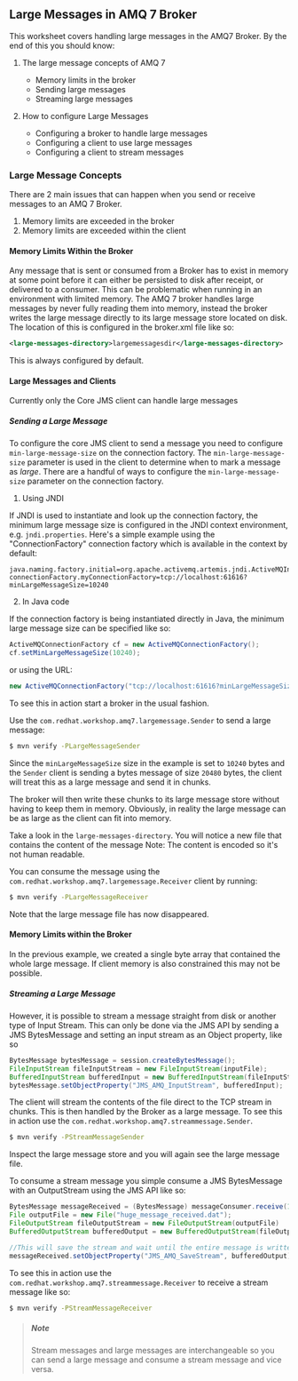 ## Large Messages in AMQ 7 Broker   

This worksheet covers handling large messages in the AMQ7 Broker. By the end of this you should know:

1. The large message concepts of AMQ 7
   * Memory limits in the broker
   * Sending large messages
   * Streaming large messages

2. How to configure Large Messages
   * Configuring a broker to handle large messages
   * Configuring a client to use large messages
   * Configuring a client to stream messages


### Large Message Concepts

There are 2 main issues that can happen when you send or receive messages to an AMQ 7 Broker.

1. Memory limits are exceeded in the broker
2. Memory limits are exceeded within the client

#### Memory Limits Within the Broker

Any message that is sent or consumed from a Broker has to exist in memory at some point before
it can either be persisted to disk after receipt, or delivered to a consumer. This can be problematic
when running in an environment with limited memory. The AMQ 7 broker handles large messages by never
 fully reading them into memory, instead the broker writes the large message directly to its large message store
 located on disk.  The location of this is configured in the broker.xml file like so:

```xml
<large-messages-directory>largemessagesdir</large-messages-directory>
```
This is always configured by default.

#### Large Messages and Clients

Currently only the Core JMS client can handle large messages

##### Sending a Large Message

To configure the core JMS client to send a message you need to configure `min-large-message-size` on
the connection factory. The `min-large-message-size` parameter is used in the client to determine when to mark a message
as *large*.  There are a handful of ways to configure the `min-large-message-size` parameter on the connection factory.

1. Using JNDI

If JNDI is used to instantiate and look up the connection factory, the minimum large message size is configured in the
JNDI context environment, e.g. `jndi.properties`. Here's a simple example using the "ConnectionFactory" connection factory
which is available in the context by default:

```properties
java.naming.factory.initial=org.apache.activemq.artemis.jndi.ActiveMQInitialContextFactory
connectionFactory.myConnectionFactory=tcp://localhost:61616?minLargeMessageSize=10240
```

2. In Java code

If the connection factory is being instantiated directly in Java, the minimum
large message size can be specified like so:

```java
ActiveMQConnectionFactory cf = new ActiveMQConnectionFactory();
cf.setMinLargeMessageSize(10240);
```

or using the URL:

```java
new ActiveMQConnectionFactory("tcp://localhost:61616?minLargeMessageSize=10240");
```

To see this in action start a broker in the usual fashion.

Use the `com.redhat.workshop.amq7.largemessage.Sender` to send a large message:

```sh
$ mvn verify -PLargeMessageSender
```

Since the `minLargeMessageSize` size in the example is set to `10240` bytes and the `Sender` client is sending
a bytes message of size `20480` bytes, the client will treat this as a large message and send it in chunks.

The broker will then write these chunks to its large message store without having to keep them in memory.
Obviously, in reality the large message can be as large as the client can fit into memory.

Take a look in the `large-messages-directory`.  You will notice a new file that contains the content of the message
Note: The content is encoded so it's not human readable.

You can consume the message using the `com.redhat.workshop.amq7.largemessage.Receiver` client by running:

```sh
$ mvn verify -PLargeMessageReceiver
```

Note that the large message file has now disappeared.

#### Memory Limits within the Broker

In the previous example, we created a single byte array that contained the whole large message.  If client
memory is also constrained this may not be possible.

##### Streaming a Large Message

However, it is possible to stream a message straight from disk or another type of Input Stream. This can only be done via the JMS API by sending a JMS BytesMessage and setting an input stream as an Object property, like so

```java
BytesMessage bytesMessage = session.createBytesMessage();
FileInputStream fileInputStream = new FileInputStream(inputFile);
BufferedInputStream bufferedInput = new BufferedInputStream(fileInputStream);
bytesMessage.setObjectProperty("JMS_AMQ_InputStream", bufferedInput);
```

The client will stream the contents of the file direct to the TCP stream in chunks.
This is then handled by the Broker as a large message. To see this in action use the
`com.redhat.workshop.amq7.streammessage.Sender`.  

```sh
$ mvn verify -PStreamMessageSender
```

Inspect the large message store and you will again see the large message file.

To consume a stream message you simple consume a JMS BytesMessage with an OutputStream using the JMS API like so:


```java
BytesMessage messageReceived = (BytesMessage) messageConsumer.receive(120000);
File outputFile = new File("huge_message_received.dat");
FileOutputStream fileOutputStream = new FileOutputStream(outputFile)
BufferedOutputStream bufferedOutput = new BufferedOutputStream(fileOutputStream);

//This will save the stream and wait until the entire message is written before continuing.
messageReceived.setObjectProperty("JMS_AMQ_SaveStream", bufferedOutput);
```

To see this in action use the
`com.redhat.workshop.amq7.streammessage.Receiver` to receive a stream message like so:

```sh
$ mvn verify -PStreamMessageReceiver
```

   > ##### Note
   >
   > Stream messages and large messages are interchangeable so you can send a large
   > message and consume a stream message and vice versa.
